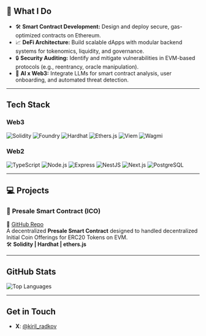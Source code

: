 ## 🔧 What I Do

- 🛠 **Smart Contract Development:** Design and deploy secure, gas-optimized contracts on Ethereum.
- 📈 **DeFi Architecture:** Build scalable dApps with modular backend systems for tokenomics, liquidity, and governance.
- 🔒 **Security Auditing:** Identify and mitigate vulnerabilities in EVM-based protocols (e.g., reentrancy, oracle manipulation).
- 🤖 **AI x Web3:** Integrate LLMs for smart contract analysis, user onboarding, and automated threat detection.

---

## Tech Stack

### **Web3**
![Solidity](https://img.shields.io/badge/Solidity-%23363636.svg?logo=solidity&logoColor=white)
![Foundry](https://img.shields.io/badge/Foundry-FF5A00?logo=foundry&logoColor=white)
![Hardhat](https://img.shields.io/badge/Hardhat-FFCF00?logo=hardhat&logoColor=black)
![Ethers.js](https://img.shields.io/badge/ethers.js-4C46E6?logo=ethereum&logoColor=white)
![Viem](https://img.shields.io/badge/viem-000000?logo=viem&logoColor=white) 
![Wagmi](https://img.shields.io/badge/wagmi-00BDB3?logo=wagmi&logoColor=white)

### **Web2**
![TypeScript](https://img.shields.io/badge/TypeScript-007ACC?logo=typescript&logoColor=white)
![Node.js](https://img.shields.io/badge/Node.js-339933?logo=node.js&logoColor=white)
![Express](https://img.shields.io/badge/Express-000000?logo=express&logoColor=white)
![NestJS](https://img.shields.io/badge/NestJS-E0234E?logo=nestjs&logoColor=white)
![Next.js](https://img.shields.io/badge/Next.js-000000?logo=next.js&logoColor=white)
![PostgreSQL](https://img.shields.io/badge/PostgreSQL-4169E1?logo=postgresql&logoColor=white)

---

## 💻 Projects

### 🚀 **Presale Smart Contract (ICO)**
🔗 [GitHub Repo](https://github.com/kirilradkov14/presale-contract)  
A decentralized **Presale Smart Contract** designed to handled decentralized Initial Coin Offerings for ERC20 Tokens on EVM.  
🛠️ **Solidity | Hardhat | ethers.js**

---

## GitHub Stats

![Top Languages](https://github-readme-stats.vercel.app/api/top-langs/?username=kirilradkov14&layout=compact&theme=nightowl)

---

## Get in Touch

- **X**: [@kiril_radkov](https://twitter.com/kiril_radkov)
